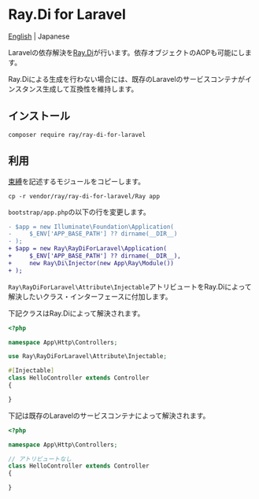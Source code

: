 # Ray.Di for Laravel

[English](README.md) | Japanese

Laravelの依存解決を[Ray.Di](https://ray-di.github.io/manuals/1.0/en/index.html)が行います。依存オブジェクトのAOPも可能にします。

Ray.Diによる生成を行わない場合には、既存のLaravelのサービスコンテナがインスタンス生成して互換性を維持します。

## インストール

```
composer require ray/ray-di-for-laravel
```

## 利用

[束縛](https://ray-di.github.io/manuals/1.0/ja/bindings.html)を記述するモジュールをコピーします。

```
cp -r vendor/ray/ray-di-for-laravel/Ray app
```

`bootstrap/app.php`の以下の行を変更します。

```diff
- $app = new Illuminate\Foundation\Application(
-     $_ENV['APP_BASE_PATH'] ?? dirname(__DIR__)
- );
+ $app = new Ray\RayDiForLaravel\Application(
+     $_ENV['APP_BASE_PATH'] ?? dirname(__DIR__),
+     new Ray\Di\Injector(new App\Ray\Module())
+ );
```

`Ray\RayDiForLaravel\Attribute\Injectable`アトリビュートをRay.Diによって解決したいクラス・インターフェースに付加します。

下記クラスはRay.Diによって解決されます。
```php
<?php

namespace App\Http\Controllers;

use Ray\RayDiForLaravel\Attribute\Injectable;

#[Injectable]
class HelloController extends Controller
{

}
```

下記は既存のLaravelのサービスコンテナによって解決されます。
```php
<?php

namespace App\Http\Controllers;

// アトリビュートなし
class HelloController extends Controller
{

}
```
